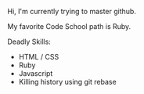 Hi, I'm currently trying to master github.

My favorite Code School path is Ruby.

Deadly Skills:
* HTML / CSS
* Ruby
* Javascript
* Killing history using git rebase
